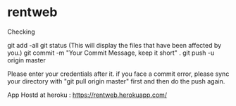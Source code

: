 # rentweb
Checking

git add -all 
git status (This will display the files that have been affected by you.) 
git commit -m "Your Commit Message, keep it short" . 
git push -u origin master 


Please enter your credentials after it. 
if you face a commit error, please sync your directory with "git pull origin master" first and then do the push again.


App Hostd at heroku : https://rentweb.herokuapp.com/ 